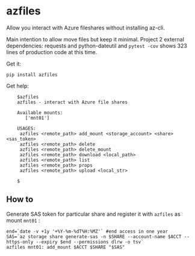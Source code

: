# azfiles


Allow you interact with Azure fileshares without installing az-cli. 

Main intention to allow move files but keep it minimal. Project 2 external 
dependencies: requests and python-dateutil and  `pytest -cov` shows 323 
lines of production code at this time.  

Get it:

    pip install azfiles

Get help:

```
    $azfiles 
    azfiles - interact with Azure file shares
    
    Available mounts: 
       ['mnt01']
    
    USAGES:
     azfiles <remote_path> add_mount <storage_account> <share> <sas_token>
     azfiles <remote_path> delete 
     azfiles <remote_path> delete_mount 
     azfiles <remote_path> download <local_path>
     azfiles <remote_path> list 
     azfiles <remote_path> props 
     azfiles <remote_path> upload <local_str>
     
    $ 
```
## How to

Generate SAS token for particular share and register it with `azfiles` as mount `mnt01` :

    
    end=`date -v +1y '+%Y-%m-%dT%H:%MZ'` #end access in one year
    SAS=`az storage share generate-sas -n $SHARE --account-name $ACCT --https-only --expiry $end --permissions dlrw -o tsv`
    azfiles mnt01: add_mount $ACCT $SHARE "$SAS"    


